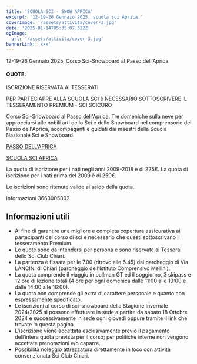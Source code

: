 ```yaml
---
title: 'SCUOLA SCI - SNOW APRICA'
excerpt: '12-19-26 Gennaio 2025, scuola sci Aprica.'
coverImage: '/assets/attivita/cover-3.jpg'
date: '2025-01-14T05:35:07.322Z'
ogImage:
  url: '/assets/attivita/cover-3.jpg'
bannerLink: 'xxx'
---
```


12-19-26 Gennaio 2025, Corso Sci-Snowboard al Passo dell'Aprica.

#### QUOTE:

ISCRIZIONE RISERVATA AI TESSERATI

PER PARTECIAPRE ALLA SCUOLA SCI è NECESSARIO SOTTOSCRIVERE IL TESSERAMENTO PREMIUM - SCI SCICURO

Corso Sci-Snowboard al Passo dell'Aprica.
Tre domeniche sulla neve per approcciarsi alle nobili arti dello Sci e dello Snowboard nel comprensorio del Passo dell'Aprica, accompaganti e guidati dai maestri della Scuola Nazionale Sci e Snowboard.

[PASSO DELL'APRICA](https://www.apricaonline.com/it/montagna-inverno/sci)

[SCUOLA SCI APRICA](https://www.apricasci.com)

La quota di iscrizione per i nati negli anni 2009-2018 è di 225€.
La quota di iscrizione per i nati prima del 2009 è di 250€.

 
Le iscrizioni sono ritenute valide al saldo della quota.


Informazioni 3663005802

## Informazioni utili
- Al fine di garantire una migliore e completa copertura assicurativa ai partecipanti del corso di sci è necessario che questi sottoscrivano il tesseramento Premium.
- Le quote sono da intendersi per persona e sono riservate ai Tesserai dello Sci Club Chiari.  
- La partenza è fissata per le 7.00 (ritrovo alle 6.45) dal parcheggio di Via LANCINI di Chiari (parcheggio dell’Istituto Comprensivo Mellini).  
- La quota comprende il viaggio in pullman GT ed il soggiorno, 3 skipass e 12 ore di lezione totali (4 ore per ogni domenica dalle 11:00 alle 13:00 e dalle 14:00 alle 16:00).
- La quota non comprende gli extra di carattere personale e quanto non espressamente specificato.  
- Le iscrizioni al corso di sci-snowboard della Stagione Invernale 2024/2025 si possono effettuare in sede a partire da sabato 18 Ottobre 2024 e successivamente in sede ogni giovedì oppure tramite il link che trovate in questa pagina.
- L’iscrizione viene accettata esclusivamente previo il pagamento dell’intera quota prevista per il corso; per politiche interne non vengono accettate prenotazioni e/o caparre.
- Possibilità noleggio attrezzatura direttamente in loco con attività convenzionata Sci Club Chiari.
